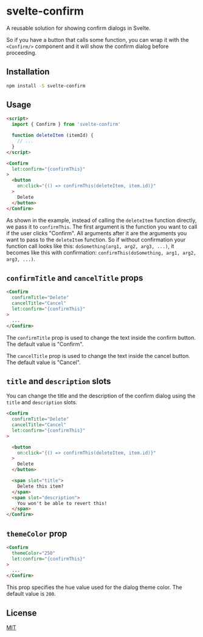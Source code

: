 # svelte-confirm

A reusable solution for showing confirm dialogs in Svelte.

So if you have a button that calls some function, you can wrap it with the `<Confirm/>` component and it will show the confirm dialog before proceeding.

## Installation

```bash
npm install -S svelte-confirm
```

## Usage

```html
<script>
  import { Confirm } from 'svelte-confirm'

  function deleteItem (itemId) {
    // ...
  }
</script>

<Confirm
  let:confirm="{confirmThis}"
>
  <button
    on:click="{() => confirmThis(deleteItem, item.id)}"
  >
    Delete
  </button>
</Confirm>
```

As shown in the example, instead of calling the `deleteItem` function directly, we pass it to `confirmThis`. The first argument is the function you want to call if the user clicks "Confirm". All arguments after it are the arguments you want to pass to the `deleteItem` function. So if without confirmation your function call looks like this: `doSomething(arg1, arg2, arg3, ...)`, it becomes like this with confirmation: `confirmThis(doSomething, arg1, arg2, arg3, ...)`.

## `confirmTitle` and `cancelTitle` props

```html
<Confirm
  confirmTitle="Delete"
  cancelTitle="Cancel"
  let:confirm="{confirmThis}"
>
  ...
</Confirm>
```

The `confirmTitle` prop is used to change the text inside the confirm button. The default value is "Confirm".

The `cancelTitle` prop is used to change the text inside the cancel button. The default value is "Cancel".

## `title` and `description` slots

You can change the title and the description of the confirm dialog using the `title` and `description` slots.

```html
<Confirm
  confirmTitle="Delete"
  cancelTitle="Cancel"
  let:confirm="{confirmThis}"
>

  <button
    on:click="{() => confirmThis(deleteItem, item.id)}"
  >
    Delete
  </button>

  <span slot="title">
    Delete this item?
  </span>
  <span slot="description">
    You won't be able to revert this!
  </span>
</Confirm>
```

## `themeColor` prop

```html
<Confirm
  themeColor="250"
  let:confirm="{confirmThis}"
>
  ...
</Confirm>
```

This prop specifies the hue value used for the dialog theme color. The default value is `200`.

## License

[MIT](http://opensource.org/licenses/MIT)